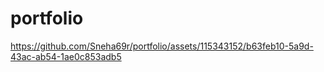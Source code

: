# portfolio


https://github.com/Sneha69r/portfolio/assets/115343152/b63feb10-5a9d-43ac-ab54-1ae0c853adb5

